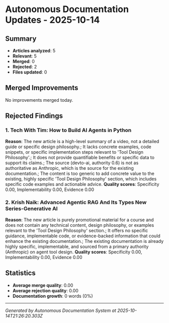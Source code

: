 # Autonomous Documentation Updates - 2025-10-14

## Summary
- **Articles analyzed**: 5
- **Relevant**: 5
- **Merged**: 0
- **Rejected**: 2
- **Files updated**: 0

## Merged Improvements

No improvements merged today.

## Rejected Findings


### 1. Tech With Tim: How to Build AI Agents in Python
**Reason**: The new article is a high-level summary of a video, not a detailed guide or specific design philosophy.; It lacks concrete examples, code snippets, or specific implementation steps relevant to 'Tool Design Philosophy'.; It does not provide quantifiable benefits or specific data to support its claims.; The source (devto-ai, authority 0.6) is not as authoritative as Anthropic, which is the source for the existing documentation.; The content is too generic to add concrete value to the existing, highly specific 'Tool Design Philosophy' section, which includes specific code examples and actionable advice.
**Quality scores**: Specificity 0.00, Implementability 0.00, Evidence 0.00


### 2. Krish Naik: Advanced Agentic RAG And Its Types New Series-Generative AI
**Reason**: The new article is purely promotional material for a course and does not contain any technical content, design philosophy, or examples relevant to the 'Tool Design Philosophy' section.; It offers no specific guidance, implementable code, or evidence-backed information that could enhance the existing documentation.; The existing documentation is already highly specific, implementable, and sourced from a primary authority (Anthropic) on agent tool design.
**Quality scores**: Specificity 0.00, Implementability 0.00, Evidence 0.00



## Statistics
- **Average merge quality**: 0.00
- **Average rejection quality**: 0.00
- **Documentation growth**: 0 words (0%)

---

*Generated by Autonomous Documentation System at 2025-10-14T21:26:20.303Z*
